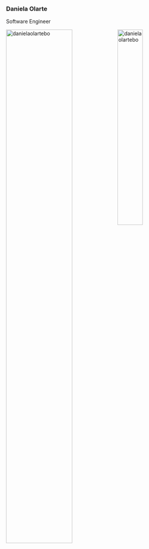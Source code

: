 ### Daniela Olarte
Software Engineer

<img align="left" src="https://github-readme-stats.vercel.app/api?username=danielaolartebo&show_icons=true&theme=react&include_all_commits=true&locale=en" alt="danielaolartebo" width="60%">

<img src="https://github-readme-stats.vercel.app/api/top-langs?username=danielaolartebo&show_icons=true&theme=react&include_all_commits=true&locale=en&layout=compact" alt="danielaolartebo" width="37%">
